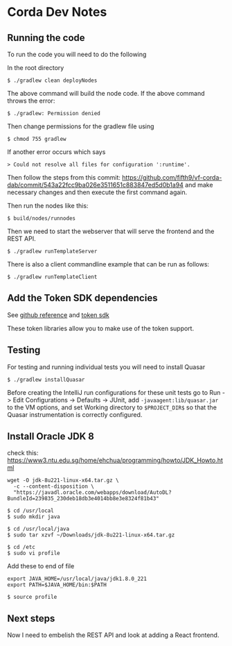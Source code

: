# Corda Dev Notes

## Running the code

To run the code you will need to do the following

In the root directory

```text
$ ./gradlew clean deployNodes
```

The above command will build the node code. If the above command throws the error:

```text
$ ./gradlew: Permission denied
```

Then change permissions for the gradlew file using

```text
$ chmod 755 gradlew
```

If another error occurs which says

```text
> Could not resolve all files for configuration ':runtime'.
```

Then follow the steps from this
commit: https://github.com/fifth9/vf-corda-dab/commit/543a22fcc9ba026e3511651c883847ed5d0b1a94 and make necessary
changes and then execute the first command again.

Then run the nodes like this:

```text
$ build/nodes/runnodes
```

Then we need to start the webserver that will serve the frontend and the REST API.

```text
$ ./gradlew runTemplateServer
```

There is also a client commandline example that can be run as follows:

```text
$ ./gradlew runTemplateClient
```

## Add the Token SDK dependencies

See [github reference](https://github.com/corda/cordapp-template-kotlin/blob/token-template/build.gradle)
and [token sdk](https://github.com/corda/token-sdk)

These token libraries allow you to make use of the token support.

## Testing

For testing and running individual tests you will need to install Quasar

```text
$ ./gradlew installQuasar
```

Before creating the IntelliJ run configurations for these unit tests go to Run -> Edit Configurations -> Defaults ->
JUnit, add `-javaagent:lib/quasar.jar` to the VM options, and set Working directory to `$PROJECT_DIR$` so that the
Quasar instrumentation is correctly configured.

## Install Oracle JDK 8

check this: https://www3.ntu.edu.sg/home/ehchua/programming/howto/JDK_Howto.html

```shell script
wget -O jdk-8u221-linux-x64.tar.gz \
  -c --content-disposition \
  "https://javadl.oracle.com/webapps/download/AutoDL?BundleId=239835_230deb18db3e4014bb8e3e8324f81b43"
```

```
$ cd /usr/local
$ sudo mkdir java
```

```
$ cd /usr/local/java
$ sudo tar xzvf ~/Downloads/jdk-8u221-linux-x64.tar.gz
```

```shell script
$ cd /etc
$ sudo vi profile
```

Add these to end of file

```shell script
export JAVA_HOME=/usr/local/java/jdk1.8.0_221
export PATH=$JAVA_HOME/bin:$PATH
```

```shell script
$ source profile
```

## Next steps

Now I need to embelish the REST API and look at adding a React frontend.

